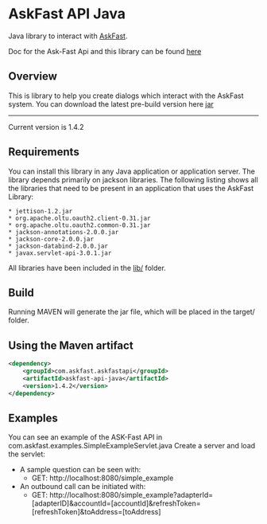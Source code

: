 AskFast API Java
================

Java library to interact with [AskFast](http://www.ask-fast.com).

Doc for the Ask-Fast Api and this library can be found [here](http://docs.askfast.apiary.io)

Overview
--------

This is library to help you create dialogs which interact with the AskFast system. You can download the latest pre-build version here
[jar](https://github.com/askfast/askfast-api-java/blob/master/bin/askfast-api-java-1.4.2.jar?raw=true)

------------

Current version is 1.4.2


Requirements
------------

You can install this library in any Java application or application server. The library depends primarily on jackson libraries. The following listing shows all the libraries that need to be present in an application that uses the AskFast Library:

	* jettison-1.2.jar
	* org.apache.oltu.oauth2.client-0.31.jar
	* org.apache.oltu.oauth2.common-0.31.jar
	* jackson-annotations-2.0.0.jar
	* jackson-core-2.0.0.jar
	* jackson-databind-2.0.0.jar
	* javax.servlet-api-3.0.1.jar

All libraries have been included in the [lib/](https://github.com/askfast/askfast-api-java/tree/master/lib) folder.

Build
-----
Running MAVEN will generate the jar file, which will be placed in the target/ folder.

Using the Maven artifact
------------------------

```xml
<dependency>
    <groupId>com.askfast.askfastapi</groupId>
    <artifactId>askfast-api-java</artifactId>
    <version>1.4.2</version>
</dependency>
```

Examples
--------
You can see an example of the ASK-Fast API in com.askfast.examples.SimpleExampleServlet.java
Create a server and load the servlet: 
* A sample question can be seen with:
	* GET: http://localhost:8080/simple_example
* An outbound call can be initiated with:
	* GET: http://localhost:8080/simple_example?adapterId=[adapterID]&accountId=[accountId]&refreshToken=[refreshToken]&toAddress=[toAddress]
